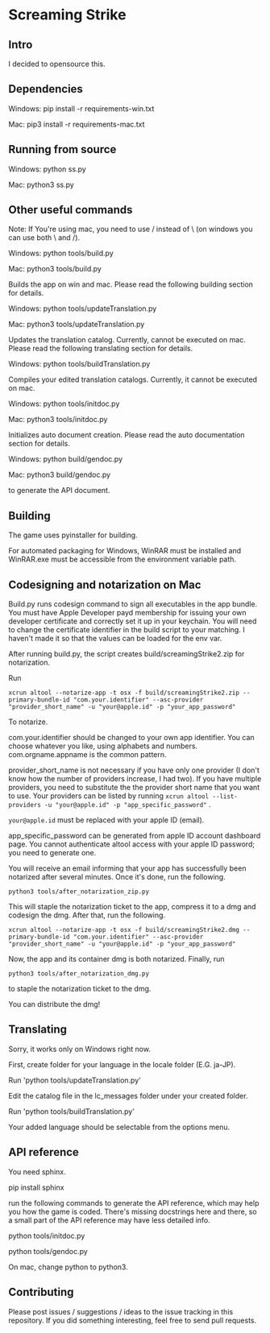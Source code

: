 # Screaming Strike

## Intro

I decided to opensource this.

## Dependencies

Windows: pip install -r requirements-win.txt

Mac: pip3 install -r requirements-mac.txt

## Running from source

Windows: python ss.py

Mac: python3 ss.py

## Other useful commands

Note: If You're using mac, you need to use / instead of \ (on windows you can use both \ and /).

Windows: python tools/build.py

Mac: python3 tools/build.py

Builds the app on win and mac. Please read the following building section for details.

Windows: python tools/updateTranslation.py

Mac: python3 tools/updateTranslation.py

Updates the translation catalog. Currently, cannot be executed on mac. Please read the following translating section for details.

Windows: python tools/buildTranslation.py

Compiles your edited translation catalogs. Currently, it cannot be executed on mac.

Windows: python tools/initdoc.py

Mac: python3 tools/initdoc.py

Initializes auto document creation. Please read the auto documentation section for details.

Windows: python build/gendoc.py

Mac: python3 build/gendoc.py

to generate the API document.

## Building

The game uses pyinstaller for building.

For automated packaging for Windows, WinRAR must be installed and WinRAR.exe must be accessible from the environment variable path.

## Codesigning and notarization on Mac

Build.py runs codesign command to sign all executables in the app bundle. You must have Apple Developer payd membership for issuing your own developer certificate and correctly set it up in your keychain. You will need to change the certificate identifier in the build script to your matching. I haven't made it so that the values can be loaded for the env var.

After running build.py, the script creates build/screamingStrike2.zip for notarization.

Run

`xcrun altool --notarize-app -t osx -f build/screamingStrike2.zip --primary-bundle-id "com.your.identifier" --asc-provider "provider_short_name" -u "your@apple.id" -p "your_app_password"`

To notarize.

com.your.identifier should be changed to your own app identifier. You can choose whatever you like, using alphabets and numbers. com.orgname.appname is the common pattern.

provider_short_name is not necessary if you have only one provider (I don't know how the number of providers increase, I had two). If you have multiple providers, you need to substitute the the provider short name that you want to use. Your providers can be listed by running `xcrun altool --list-providers -u "your@apple.id" -p "app_specific_password"` .

`your@apple.id` must be replaced with your apple ID (email).

app_specific_password can be generated from apple ID account dashboard page. You cannot authenticate altool access with your apple ID password; you need to generate one.

You will receive an email informing that your app has successfully been notarized after several minutes. Once it's done, run the following.

`python3 tools/after_notarization_zip.py`

This will staple the notarization ticket to the app, compress it to a dmg and codesign the dmg. After that, run the following.

`xcrun altool --notarize-app -t osx -f build/screamingStrike2.dmg --primary-bundle-id "com.your.identifier" --asc-provider "provider_short_name" -u "your@apple.id" -p "your_app_password"`

Now, the app and its container dmg is both notarized. Finally, run

`python3 tools/after_notarization_dmg.py`

to staple the notarization ticket to the dmg.

You can distribute the dmg!

## Translating

Sorry, it works only on Windows right now.

First, create folder for your language in the locale folder (E.G. ja-JP).

Run 'python tools/updateTranslation.py'

Edit the catalog file in the lc_messages folder under your created folder.

Run 'python tools/buildTranslation.py'

Your added language should be selectable from the options menu.

## API reference

You need sphinx.

pip install sphinx

run the following commands to generate the API reference, which may help you how the game is coded. There's missing docstrings here and there, so a small part of the API reference may have less detailed info.

python tools/initdoc.py

python tools/gendoc.py

On mac, change python to python3.

## Contributing

Please post issues / suggestions / ideas to the issue tracking in this repository. If you did something interesting, feel free to send pull requests.
